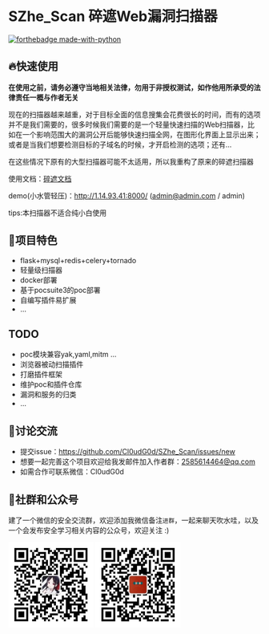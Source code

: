 # SZhe_Scan 碎遮Web漏洞扫描器
[![forthebadge made-with-python](http://ForTheBadge.com/images/badges/made-with-python.svg)](https://www.python.org/)



## :fire:快速使用

**在使用之前，请务必遵守当地相关法律，勿用于非授权测试，如作他用所承受的法律责任一概与作者无关**

现在的扫描器越来越重，对于目标全面的信息搜集会花费很长的时间，而有的选项并不是我们需要的，很多时候我们需要的是一个轻量快速扫描的Web扫描器，比如在一个影响范围大的漏洞公开后能够快速扫描全网，在图形化界面上显示出来；或者是当我们想要检测目标的子域名的时候，才开启检测的选项；还有...

在这些情况下原有的大型扫描器可能不太适用，所以我重构了原来的碎遮扫描器

使用文档：[碎遮文档](https://cl0udg0d.github.io/SZhe_Scan/)

demo(小水管轻压)：http://1.14.93.41:8000/  (admin@admin.com / admin)

tips:本扫描器不适合纯小白使用


## :watermelon:项目特色

+ flask+mysql+redis+celery+tornado
+ 轻量级扫描器
+ docker部署
+ 基于pocsuite3的poc部署
+ 自编写插件易扩展
+ ...


## TODO 
+ poc模块兼容yak,yaml,mitm ...
+ 浏览器被动扫描插件
+ 打磨插件框架
+ 维护poc和插件仓库
+ 漏洞和服务的归类
+ ...

## :moyai:讨论交流

+ 提交issue：https://github.com/Cl0udG0d/SZhe_Scan/issues/new
+ 想要一起完善这个项目欢迎给我发邮件加入作者群：2585614464@qq.com
+ 如需合作可联系微信：Cl0udG0d



## :beer:社群和公众号

建了一个微信的安全交流群，欢迎添加我微信备注`进群`，一起来聊天吹水哇，以及一个会发布安全学习相关内容的公众号，欢迎关注 :)


<div>
    <img  alt="JPG" src="https://github.com/Cl0udG0d/Cl0udG0d/raw/main/images/cgn.jpg"  width="170px" />
    <img  alt="JPG" src="https://github.com/Cl0udG0d/Cl0udG0d/raw/main/images/gzh.jpg"  width="170px" />
</div>

